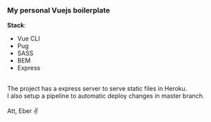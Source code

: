 ### My personal Vuejs boilerplate

**Stack**:
<br />
- Vue CLI <br>
- Pug <br>
- SASS <br>
- BEM <br>
- Express <br>
<br>
The project has a express server to serve static files in Heroku. <br>
I also setup a pipeline to automatic deploy changes in master branch. <br>
<br>
Att, Eber ✌

